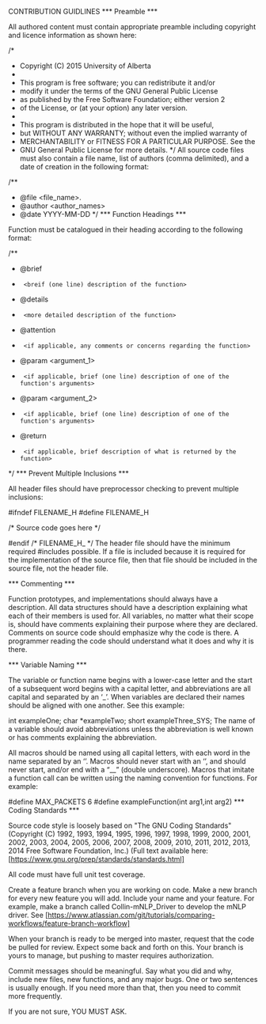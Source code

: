 CONTRIBUTION GUIDLINES
*** Preamble ***

All authored content must contain appropriate preamble including copyright and licence information as shown here:

/*
 * Copyright (C) 2015  University of Alberta
 *
 * This program is free software; you can redistribute it and/or
 * modify it under the terms of the GNU General Public License
 * as published by the Free Software Foundation; either version 2
 * of the License, or (at your option) any later version.
 *
 * This program is distributed in the hope that it will be useful,
 * but WITHOUT ANY WARRANTY; without even the implied warranty of
 * MERCHANTABILITY or FITNESS FOR A PARTICULAR PURPOSE.  See the
 * GNU General Public License for more details.
 */
All source code files must also contain a file name, list of authors (comma delimited), and a date of creation in the following format:

/**
 * @file <file_name>.<ext>
 * @author <author_names>
 * @date YYYY-MM-DD
 */
*** Function Headings ***

Function must be catalogued in their heading according to the following format:

/**
 * @brief
 * 		<breif (one line) description of the function>
 * @details
 * 		<more detailed description of the function>
 * @attention
 * 		<if applicable, any comments or concerns regarding the function>
 * @param <argument_1>
 * 		<if applicable, brief (one line) description of one of the function's arguments>
 * @param <argument_2>
 * 		<if applicable, brief (one line) description of one of the function's arguments>
 * @return
 * 		<if applicable, brief description of what is returned by the function>
 */
*** Prevent Multiple Inclusions ***

All header files should have preprocessor checking to prevent multiple inclusions:

#ifndef FILENAME_H
#define FILENAME_H

/* Source code goes here */

#endif /* FILENAME_H_ */
The header file should have the minimum required #includes possible. If a file is included because it is required for the implementation of the source file, then that file should be included in the source file, not the header file.

*** Commenting ***

Function prototypes, and implementations should always have a description.
All data structures should have a description explaining what each of their members is used for.
All variables, no matter what their scope is, should have comments explaining their purpose where they are declared.
Comments on source code should emphasize why the code is there. A programmer reading the code should understand what it does and why it is there.

*** Variable Naming ***

The variable or function name begins with a lower-case letter and the start of a subsequent word begins with a capital letter, and abbreviations are all capital and separated by an ‘_’. When variables are declared their names should be aligned with one another. See this example:

int     exampleOne;
char    *exampleTwo;
short   exampleThree_SYS;
The name of a variable should avoid abbreviations unless the abbreviation is well known or has comments explaining the abbreviation.

All macros should be named using all capital letters, with each word in the name separated by an ‘’. Macros should never start with an ‘’, and should never start, and/or end with a “__” (double underscore). Macros that imitate a function call can be written using the naming convention for functions. For example:

#define MAX_PACKETS 6
#define exampleFunction(int arg1,int arg2)
*** Coding Standards ***

Source code style is loosely based on "The GNU Coding Standards" (Copyright (C) 1992, 1993, 1994, 1995, 1996, 1997, 1998, 1999, 2000, 2001, 2002, 2003, 2004, 2005, 2006, 2007, 2008, 2009, 2010, 2011, 2012, 2013, 2014 Free Software Foundation, Inc.) (Full text available here: [https://www.gnu.org/prep/standards/standards.html]

All code must have full unit test coverage.

Create a feature branch when you are working on code. Make a new branch for every new feature you will add. Include your name and your feature. For example, make a branch called Collin-mNLP_Driver to develop the mNLP driver. See [https://www.atlassian.com/git/tutorials/comparing-workflows/feature-branch-workflow]

When your branch is ready to be merged into master, request that the code be pulled for review. Expect some back and forth on this. Your branch is yours to manage, but pushing to master requires authorization.

Commit messages should be meaningful. Say what you did and why, include new files, new functions, and any major bugs. One or two sentences is usually enough. If you need more than that, then you need to commit more frequently.

If you are not sure, YOU MUST ASK.
